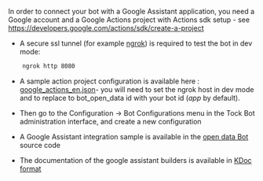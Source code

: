 In order to connect your bot with a Google Assistant application,
 you need a Google account and a Google Actions project with Actions sdk setup - see https://developers.google.com/actions/sdk/create-a-project
 
* A secure ssl tunnel (for example [ngrok](https://ngrok.com/)) is required to test the bot in dev mode:

```sh 
    ngrok http 8080
``` 

* A sample action project configuration is available here : [google_actions_en.json](https://raw.githubusercontent.com/theopenconversationkit/tock-bot-open-data/master/src/main/resources/google_actions_en.json)- you will need to set the ngrok host in dev mode and to replace to bot_open_data id with your bot id (*app* by default).

* Then go to the Configuration -> Bot Configurations menu in the Tock Bot administration interface, and create a new configuration

* A Google Assistant integration sample is available in the [open data Bot](https://github.com/theopenconversationkit/tock-bot-open-data) source code

* The documentation of the google assistant builders is available in [KDoc format](https://theopenconversationkit.github.io/tock/dokka/tock/ai.tock.bot.connector.ga/index.html)
